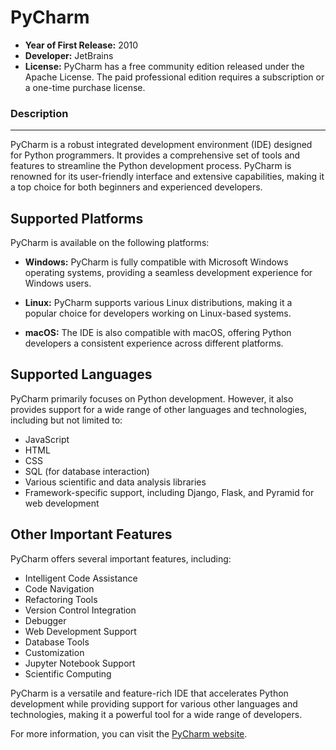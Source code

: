 # PyCharm

- **Year of First Release:** 2010
- **Developer:** JetBrains
- **License:** PyCharm has a free community edition released under the Apache License. The paid professional edition requires a subscription or a one-time purchase license.

### Description
---

PyCharm is a robust integrated development environment (IDE) designed for Python programmers. It provides a comprehensive set of tools and features to streamline the Python development process. PyCharm is renowned for its user-friendly interface and extensive capabilities, making it a top choice for both beginners and experienced developers.

## Supported Platforms

PyCharm is available on the following platforms:

- **Windows:** PyCharm is fully compatible with Microsoft Windows operating systems, providing a seamless development experience for Windows users.

- **Linux:** PyCharm supports various Linux distributions, making it a popular choice for developers working on Linux-based systems.

- **macOS:** The IDE is also compatible with macOS, offering Python developers a consistent experience across different platforms.

## Supported Languages

PyCharm primarily focuses on Python development. However, it also provides support for a wide range of other languages and technologies, including but not limited to:

- JavaScript
- HTML
- CSS
- SQL (for database interaction)
- Various scientific and data analysis libraries
- Framework-specific support, including Django, Flask, and Pyramid for web development

## Other Important Features

PyCharm offers several important features, including:

- Intelligent Code Assistance
- Code Navigation
- Refactoring Tools
- Version Control Integration
- Debugger
- Web Development Support
- Database Tools
- Customization
- Jupyter Notebook Support
- Scientific Computing

PyCharm is a versatile and feature-rich IDE that accelerates Python development while providing support for various other languages and technologies, making it a powerful tool for a wide range of developers.

For more information, you can visit the [PyCharm website](https://www.jetbrains.com/pycharm/).